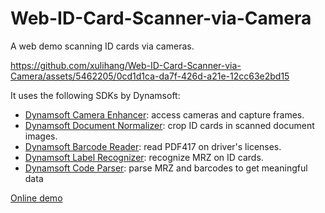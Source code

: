 # Web-ID-Card-Scanner-via-Camera

A web demo scanning ID cards via cameras.



https://github.com/xulihang/Web-ID-Card-Scanner-via-Camera/assets/5462205/0cd1d1ca-da7f-426d-a21e-12cc63e2bd15



It uses the following SDKs by Dynamsoft:

* [Dynamsoft Camera Enhancer](https://www.dynamsoft.com/camera-enhancer/docs/core/introduction/): access cameras and capture frames.
* [Dynamsoft Document Normalizer](https://www.dynamsoft.com/document-normalizer/docs/core/introduction/): crop ID cards in scanned document images.
* [Dynamsoft Barcode Reader](https://www.dynamsoft.com/barcode-reader/overview/): read PDF417 on driver's licenses.
* [Dynamsoft Label Recognizer](https://www.dynamsoft.com/label-recognition/overview/): recognize MRZ on ID cards.
* [Dynamsoft Code Parser](https://www.dynamsoft.com/code-parser/docs/core/introduction/): parse MRZ and barcodes to get meaningful data

[Online demo](https://tony-xlh.github.io/Web-ID-Card-Scanner-via-Camera/)
